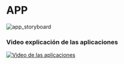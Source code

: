 # APP

![app_storyboard](https://github.com/GlowTechPJM/APP/assets/119519726/d8b5f69c-00f6-4aee-9a7e-e620c0f021fa)


<h3>Video explicación de las aplicaciones</h3>

[![Video de las aplicaciones](https://img.youtube.com/vi/hGrVvcUcZV8/0.jpg)](https://www.youtube.com/watch?v=hGrVvcUcZV8)
